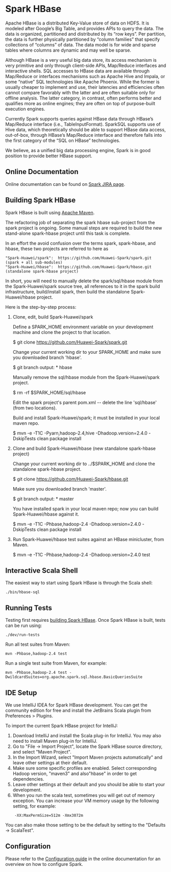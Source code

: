 # Spark HBase

Apache HBase is a distributed Key-Value store of data on HDFS. It is modeled after Google’s Big Table, and provides APIs to query the data. The data is organized, partitioned and distributed by its “row keys”. Per partition, the data is further physically partitioned by “column families” that specify collections of “columns” of data. The data model is for wide and sparse tables where columns are dynamic and may well be sparse.

Although HBase is a very useful big data store, its access mechanism is very primitive and only through client-side APIs, Map/Reduce interfaces and interactive shells. SQL accesses to HBase data are available through Map/Reduce or interfaces mechanisms such as Apache Hive and Impala, or some “native” SQL technologies like Apache Phoenix. While the former is usually cheaper to implement and use, their latencies and efficiencies often cannot compare favorably with the latter and are often suitable only for offline analysis. The latter category, in contrast, often performs better and qualifies more as online engines; they are often on top of purpose-built execution engines.

Currently Spark supports queries against HBase data through HBase’s Map/Reduce interface (i.e., TableInputFormat). SparkSQL supports use of Hive data, which theoretically should be able to support HBase data access, out-of-box, through HBase’s Map/Reduce interface and therefore falls into the first category of the “SQL on HBase” technologies.

We believe, as a unified big data processing engine, Spark is in good position to provide better HBase support.

## Online Documentation

Online documentation can be found on [Spark JIRA page](https://issues.apache.org/jira/browse/SPARK-3880).

## Building Spark HBase

Spark HBase is built using [Apache Maven](http://maven.apache.org/).

The refactoring job of separating the spark hbase sub-project from the spark project is ongoing.
Some manual steps are required to build the new stand-alone spark-hbase project until this task
is complete.

In an effort the avoid confusion over the terms spark, spark-hbase, and hbase, these two projects
are referred to here as

	"Spark-Huawei/spark":  https://github.com/Huawei-Spark/spark.git  (spark + all sub-modules)
	"Spark-Huawei/hbase":  https://github.com/Huawei-Spark/hbase.git  (standalone spark-hbase project)

In short, you will need to manually delete the spark/sql/hbase module from the Spark-Huawei/spark
source tree, all references to it in the spark build infrastructure, build/install spark, then build
the standalone Spark-Huawei/hbase project.


Here is the step-by-step process:


1.	Clone, edit, build Spark-Huawei/spark

	Define a SPARK_HOME environment variable on your development machine
	and clone the project to that location.

	$ git clone https://github.com/Huawei-Spark/spark.git

	Change your current working dir to your SPARK_HOME and make sure you
	downloaded branch 'hbase'.

	$ git branch
        output:  * hbase

	Manually remove the sql/hbase module from the Spark-Huawei/spark project.

	$ rm -rf $SPARK_HOME/sql/hbase

	Edit the spark project's parent pom.xml -- delete the line '<module>sql/hbase</module>'
	(from two locations).

	Build and install Spark-Huawei/spark; it must be installed in your local maven repo.

	$ mvn -e -T1C -Pyarn,hadoop-2.4,hive  -Dhadoop.version=2.4.0 -DskipTests  clean package install

2.	Clone and build Spark-Huawei/hbase (new standalone spark-hbase project)

	Change your current working dir to ../$SPARK_HOME and clone the standalone spark-hbase project.

	$ git clone https://github.com/Huawei-Spark/hbase.git

	Make sure you downloaded branch 'master'.

	$ git branch
	output:  * master

	You have installed spark in your local maven repo; now you can build Spark-Huawei/hbase against it.

	$ mvn -e -T1C -Phbase,hadoop-2.4  -Dhadoop.version=2.4.0 -DskipTests    clean package install

3. 	Run Spark-Huawei/hbase test suites against an HBase minicluster, from Maven.

	$ mvn -e -T1C -Phbase,hadoop-2.4  -Dhadoop.version=2.4.0  test


## Interactive Scala Shell

The easiest way to start using Spark HBase is through the Scala shell:

    ./bin/hbase-sql


## Running Tests

Testing first requires [building Spark HBase](#building-spark). Once Spark HBase is built, tests
can be run using:

    ./dev/run-tests

Run all test suites from Maven:

    mvn -Phbase,hadoop-2.4 test

Run a single test suite from Maven, for example:

    mvn -Phbase,hadoop-2.4 test -DwildcardSuites=org.apache.spark.sql.hbase.BasicQueriesSuite

## IDE Setup

We use IntelliJ IDEA for Spark HBase development. You can get the community edition for free and install the JetBrains Scala plugin from Preferences > Plugins.

To import the current Spark HBase project for IntelliJ:

1. Download IntelliJ and install the Scala plug-in for IntelliJ. You may also need to install Maven plug-in for IntelliJ.
2. Go to "File -> Import Project", locate the Spark HBase source directory, and select "Maven Project".
3. In the Import Wizard, select "Import Maven projects automatically" and leave other settings at their default. 
4. Make sure some specific profiles are enabled. Select corresponding Hadoop version, "maven3" and also"hbase" in order to get dependencies.
5. Leave other settings at their default and you should be able to start your development.
6. When you run the scala test, sometimes you will get out of memory exception. You can increase your VM memory usage by the following setting, for example:

```
    -XX:MaxPermSize=512m -Xmx3072m
```

You can also make those setting to be the default by setting to the "Defaults -> ScalaTest".

## Configuration

Please refer to the [Configuration guide](http://spark.apache.org/docs/latest/configuration.html)
in the online documentation for an overview on how to configure Spark.
